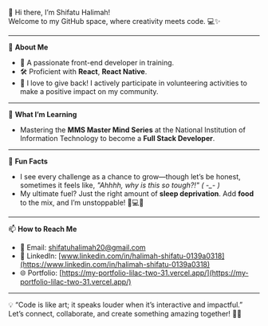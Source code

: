 👋 Hi there, I’m Shifatu Halimah!  
Welcome to my GitHub space, where creativity meets code. 💻✨  

---

👀 **About Me**  
- 🌟 A passionate front-end developer in training.  
- 🛠️ Proficient with **React**, **React Native**.  
- 🤝 I love to give back! I actively participate in volunteering activities to make a positive impact on my community.  

---

🌱 **What I’m Learning**
- Mastering the **MMS Master Mind Series** at the National Institution of Information Technology to become a **Full Stack Developer**.  

---

🚀 **Fun Facts**  
- I see every challenge as a chance to grow—though let’s be honest, sometimes it feels like, *"Ahhhh, why is this so tough?!" ( -_- )*  
- My ultimate fuel? Just the right amount of **sleep deprivation**. Add **food** to the mix, and I’m unstoppable! 🍲💻✨  

---

📫 **How to Reach Me**  
- 💌 Email: [shifatuhalimah20@gmail.com](mailto:shifatuhalimah20@gmail.com)  
- 💼 LinkedIn: [www.linkedin.com/in/halimah-shifatu-0139a0318](https://www.linkedin.com/in/halimah-shifatu-0139a0318)  
- 🌐 Portfolio: [https://my-portfolio-lilac-two-31.vercel.app/](https://my-portfolio-lilac-two-31.vercel.app/)

---

💡 “Code is like art; it speaks louder when it’s interactive and impactful.”  
Let’s connect, collaborate, and create something amazing together! 🚀✨
